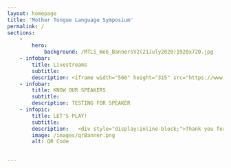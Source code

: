 ```yaml
---
layout: homepage
title: 'Mother Tongue Language Symposium'
permalink: /
sections:
    -
        hero:
            background: /MTLS_Web_BannersV2(21July2020)1920x720.jpg
    - infobar:
        title: Livestreams
        subtitle: 
        description: <iframe width="560" height="315" src="https://www.youtube.com/embed/SlPhMPnQ58k" frameborder="0" allow="accelerometer; autoplay; encrypted-media; gyroscope; picture-in-picture" allowfullscreen></iframe>
    - infobar:
        title: KNOW OUR SPEAKERS
        subtitle: 
        description: TESTING FOR SPEAKER
    - infopic:
        title: LET'S PLAY!
        subtitle: 
        description:   <div style="display:inline-block;">Thank you for your interest in joining the SG MTLS! If you have signed up, you will be invited to join our outreach channels to receive the latest updates. </div>
        image: /images/qrBanner.png
        alt: QR Code
        

---
```



<!-- Type your notification here - the notification bar will not appear if this is empty. For other changes, refer to _data/homepage.yml to edit the homepage -->
